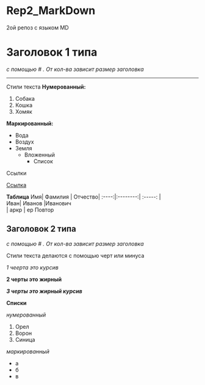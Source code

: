 # Rep2_MarkDown
2ой репоз с языком MD
# Заголовок 1 типа
_с помощью # . От кол-ва зависит размер заголовка_
___
Стили текста 
__Нумерованный:__
1. Собака
2. Кошка
3. Хомяк

__Маркированный:__
* Вода
* Воздух
* Земля
  * Вложенный
     * Список

Ссылки 

[Ссылка](https://web.telegram.org/)

__Таблица__ 
Имя| Фамилия | Отчество| 
:----:|:--------:| :-----: |   
Иван| Иванов |Иванович  
| аркр   |  ер
    Повтор 
## Заголовок 2 типа
_с помощью # . От кол-ва зависит размер заголовка_

Стили текста делаются с помощью черт или минуса

_1 чеерта это курсив_ 

__2 черты это жирный__

___3 черты это жирный курсив___

__Списки__

_нумерованный_
1. Орел
2. Ворон
3. Синица

_маркированный_
* а
* б
* в
